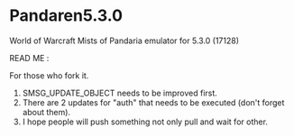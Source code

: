 Pandaren5.3.0
=============

World of Warcraft Mists of Pandaria emulator for 5.3.0 (17128)

READ ME :

For those who fork it.

1. SMSG_UPDATE_OBJECT needs to be improved first.
2. There are 2 updates for "auth" that needs to be executed (don't forget about them).
3. I hope people will push something not only pull and wait for other.
